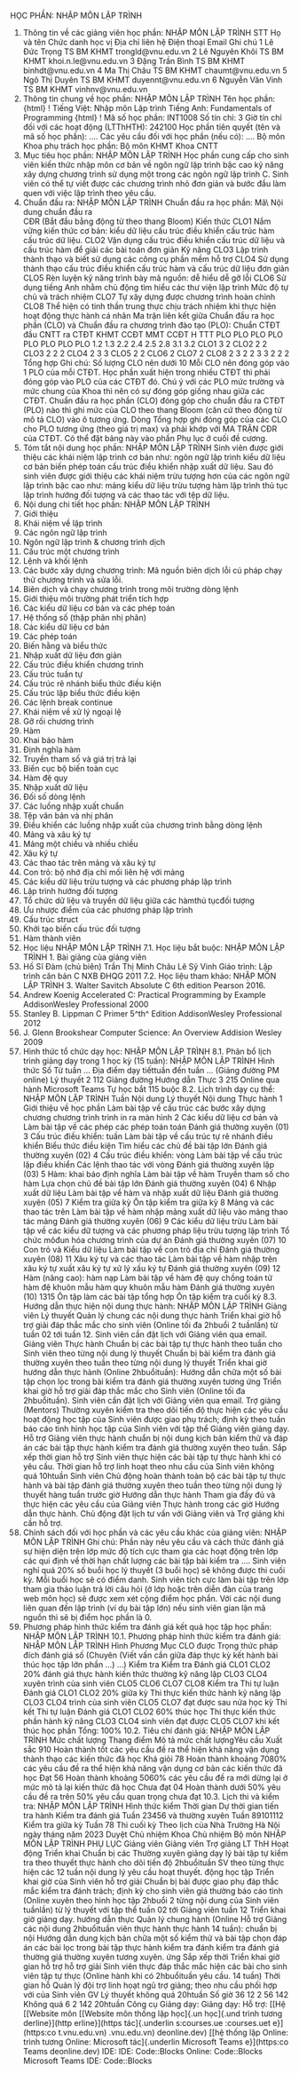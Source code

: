HỌC PHẦN: NHẬP MÔN LẬP TRÌNH
1. Thông tin về các giảng viên học phần: NHẬP MÔN LẬP TRÌNH
STT Họ và tên Chức danh học vị Địa chỉ liên hệ Điện thoại Email Ghi chú 1 Lê Đức Trọng TS BM KHMT trongld\@vnu.edu.vn
2 Lê Nguyên Khôi TS BM KHMT khoi.n.le\@vnu.edu.vn
3 Đặng Trần Bình TS BM KHMT binhdt\@vnu.edu.vn
4 Ma Thị Châu TS BM KHMT chaumt\@vnu.edu.vn
5 Ngô Thị Duyên TS BM KHMT duyennt\@vnu.edu.vn
6 Nguyễn Văn Vinh TS BM KHMT vinhnv\@vnu.edu.vn
2. Thông tin chung về học phần: NHẬP MÔN LẬP TRÌNH Tên học phần:
{html}
! Tiếng Việt: Nhập môn Lập trình Tiếng Anh: Fundamentals of Programming
{html}
! Mã số học phần: INT1008 Số tín chỉ: 3 Giờ tín chỉ đối với các hoạt động (LTThHTH): 242100 Học phần tiên quyết (tên và mã số học phần): \.... Các yêu cầu đối với học phần (nếu có): \.... Bộ môn Khoa phụ trách học phần: Bộ môn KHMT Khoa CNTT
3. Mục tiêu học phần: NHẬP MÔN LẬP TRÌNH Học phần cung cấp cho sinh viên kiến thức nhập môn cơ bản về ngôn ngữ lập trình bậc cao kỹ năng xây dựng chương trình sử dụng một trong các ngôn ngữ lập trình C. Sinh viên có thể tự viết được các chương trình nhỏ đơn giản và bước đầu làm quen với việc lập trình theo yêu cầu.
4. Chuẩn đầu ra: NHẬP MÔN LẬP TRÌNH
Chuẩn đầu ra học phần: Mã\ Nội dung chuẩn đầu ra\
CĐR (Bắt đầu bằng động từ theo thang Bloom) Kiến thức
CLO1 Nắm vững kiến thức cơ bản: kiểu dữ liệu cấu trúc điều khiển cấu trúc hàm cấu trúc dữ liệu.
CLO2 Vận dụng cấu trúc điều khiển cấu trúc dữ liệu và cấu trúc hàm để giải các bài toán đơn giản
Kỹ năng
CLO3 Lập trình thành thạo và biết sử dụng các công cụ phần mềm hỗ trợ
CLO4 Sử dụng thành thạo cấu trúc điều khiển cấu trúc hàm và cấu trúc dữ liệu đơn giản
CLO5 Rèn luyện kỹ năng trình bày mã nguồn: dễ hiểu dễ gỡ lỗi
CLO6 Sử dụng tiếng Anh nhằm chủ động tìm hiểu các thư viện lập trình
Mức độ tự chủ và trách nhiệm
CLO7 Tự xây dựng được chương trình hoàn chỉnh
CLO8 Thể hiện có tinh thần trung thực chịu trách nhiệm khi thực hiện hoạt động thực hành cá nhân Ma trận liên kết giữa Chuẩn đầu ra học phần (CLO) và Chuẩn đầu ra
chương trình đào tạo (PLO): Chuẩn CTĐT đầu CNTT ra CTĐT KHMT CCĐT MMT CCĐT H TTT PLO PLO PLO PLO PLO PLO PLO PLO 1.2 1.3 2.2 2.4 2.5 2.8 3.1 3.2 CLO1 3 2 CLO2 2 2 CLO3 2 2 2 CLO4 2 3 3 CLO5 2 2 CLO6 2 CLO7 2 CLO8 2 3 2 2 3 3 2 2 2 Tổng hợp Ghi chú: Số lượng CLO nên dưới 10 Mỗi CLO nên đóng góp vào 1 PLO của mỗi CTĐT. Học phần xuất hiện trong nhiều CTĐT thì phải đóng góp vào PLO của các CTĐT đó. Chú ý với các PLO mức trường và mức chung của Khoa thì nên có sự đóng góp giống nhau giữa các CTĐT. Chuẩn đầu ra học phần (CLO) đóng góp cho chuẩn đầu ra CTĐT (PLO) nào thì ghi mức của CLO theo thang Bloom (căn cứ theo động từ mô tả CLO) vào ô tương ứng. Dòng Tổng hợp ghi đóng góp của các CLO cho PLO tương ứng (theo giá trị max) và phải khớp với MA TRẬN CĐR của CTĐT. Có thể đặt bảng này vào phần Phụ lục ở cuối đề cương.
5. Tóm tắt nội dung học phần: NHẬP MÔN LẬP TRÌNH Sinh viên được giới thiệu các khái niệm lập trình cơ bản như: ngôn ngữ lập trình kiểu dữ liệu cơ bản biến phép toán cấu trúc điều khiển nhập xuất dữ liệu. Sau đó sinh viên được giới thiệu các khái niệm trừu tượng hơn của các ngôn ngữ lập trình bậc cao như: mảng kiểu dữ liệu trừu tượng hàm lập trình thủ tục lập trình hướng đối tượng và các thao tác với tệp dữ liệu.
6. Nội dung chi tiết học phần: NHẬP MÔN LẬP TRÌNH
1. Giới thiệu
1. Khái niệm về lập trình
2. Các ngôn ngữ lập trình
3. Ngôn ngữ lập trình & chương trình dịch
4. Cấu trúc một chương trình
5. Lệnh và khối lệnh
6. Các bước xây dựng chương trình: Mã nguồn biên dịch lỗi cú pháp chạy thử chương trình và sửa lỗi.
7. Biên dịch và chạy chương trình trong môi trường dòng lệnh
8. Giới thiệu môi trường phát triển tích hợp
2. Các kiểu dữ liệu cơ bản và các phép toán
1. Hệ thống số (thập phân nhị phân)
2. Các kiểu dữ liệu cơ bản
3. Các phép toán
4. Biến hằng và biểu thức
5. Nhập xuất dữ liệu đơn giản
3. Cấu trúc điều khiển chương trình
1. Cấu trúc tuần tự
2. Cấu trúc rẽ nhánh biểu thức điều kiện
3. Cấu trúc lặp biểu thức điều kiện
4. Các lệnh break continue
5. Khái niệm về xử lý ngoại lệ
6. Gỡ rối chương trình
4. Hàm
1. Khai báo hàm
2. Định nghĩa hàm
3. Truyền tham số và giá trị trả lại
4. Biến cục bộ biến toàn cục
5. Hàm đệ quy
5. Nhập xuất dữ liệu
1. Đối số dòng lệnh
2. Các luồng nhập xuất chuẩn
3. Tệp văn bản và nhị phân
4. Điều khiển các luồng nhập xuất của chương trình bằng dòng lệnh
6. Mảng và xâu ký tự
1. Mảng một chiều và nhiều chiều
2. Xâu ký tự
3. Các thao tác trên mảng và xâu ký tự
4. Con trỏ: bộ nhớ địa chỉ mối liên hệ với mảng
7. Các kiểu dữ liệu trừu tượng và các phương pháp lập trình
1. Lập trình hướng đối tượng
2. Tổ chức dữ liệu và truyền dữ liệu giữa các hàmthủ tụcđối tượng
3. Ưu nhược điểm của các phương pháp lập trình
4. Cấu trúc struct
5. Khởi tạo biến cấu trúc đối tượng
6. Hàm thành viên
7. Học liệu NHẬP MÔN LẬP TRÌNH
7.1. Học liệu bắt buộc: NHẬP MÔN LẬP TRÌNH 1. Bài giảng của giảng viên
2. Hồ Sĩ Đàm (chủ biên) Trần Thị Minh Châu Lê Sỹ Vinh Giáo trình: Lập trình căn bản C NXB ĐHQG 2011
7.2. Học liệu tham khảo: NHẬP MÔN LẬP TRÌNH 3. Walter Savitch Absolute C 6th edition Pearson 2016.
4. Andrew Koenig Accelerated C: Practical Programming by Example
AddisonWesley Professional 2000
5. Stanley B. Lippman C Primer 5^th^ Edition AddisonWesley
Professional 2012
6. J. Glenn Brookshear Computer Science: An Overview Addision
Wesley 2009
8. Hình thức tổ chức dạy học: NHẬP MÔN LẬP TRÌNH
8.1. Phân bổ lịch trình giảng dạy trong 1 học kỳ (15 tuần): NHẬP MÔN LẬP TRÌNH Hình thức Số Từ tuần ... Địa điểm dạy tiếttuần đến tuần ... (Giảng đường PM online) Lý thuyết 2 112 Giảng đường Hướng dẫn Thực 3 215 Online qua hành Microsoft Teams Tự học bắt 115 buộc 8.2. Lịch trình dạy cụ thể: NHẬP MÔN LẬP TRÌNH Tuần Nội dung Lý thuyết Nội dung Thực hành 1 Giới thiệu về học phần Làm bài tập về cấu trúc các bước xây dựng chương chương trình trình in ra màn hình 2 Các kiểu dữ liệu cơ bản và Làm bài tập về các phép các phép toán toán Đánh giá thường xuyên (01) 3 Cấu trúc điều khiển: tuần Làm bài tập về cấu trúc tự rẽ nhánh điều khiển Biểu thức điều kiện Tìm hiểu các chủ đề bài tập lớn Đánh giá thường xuyên (02) 4 Cấu trúc điều khiển: vòng Làm bài tập về cấu trúc lặp điều khiển Các lệnh thao tác với vòng Đánh giá thường xuyên lặp (03) 5 Hàm: khai báo định nghĩa Làm bài tập về hàm Truyền tham số cho hàm Lựa chọn chủ đề bài tập lớn Đánh giá thường xuyên (04) 6 Nhập xuất dữ liệu Làm bài tập về hàm và nhập xuất dữ liệu Đánh giá thường xuyên (05) 7 Kiểm tra giữa kỳ Ôn tập kiểm tra giữa kỳ 8 Mảng và các thao tác trên Làm bài tập về hàm nhập mảng xuất dữ liệu vào mảng thao tác mảng Đánh giá thường xuyên (06) 9 Các kiểu dữ liệu trừu Làm bài tập về các kiểu dữ tượng và các phương pháp liệu trừu tượng lập trình Tổ chức môđun hóa chương trình của dự án Đánh giá thường xuyên (07) 10 Con trỏ và Kiểu dữ liệu Làm bài tập về con trỏ địa chỉ Đánh giá thường xuyên (08) 11 Xâu ký tự và các thao tác Làm bài tập về hàm nhập trên xâu ký tự xuất xâu ký tự xử lý xấu ký tự Đánh giá thường xuyên (09) 12 Hàm (nâng cao): hàm nạp Làm bài tập về hàm đệ quy chồng toán tử hàm đệ khuôn mẫu hàm quy khuôn mẫu hàm Đánh giá thường xuyên (10) 1315 Ôn tập làm các bài tập tổng hợp Ôn tập kiểm tra cuối kỳ 8.3. Hướng dẫn thực hiện nội dung thực hành: NHẬP MÔN LẬP TRÌNH Giảng viên Lý thuyết Quản lý chung các nội dung thực hành Triển khai giờ hỗ trợ giải đáp thắc mắc cho sinh viên (Online tối đa 2hbuổi 2 tuầnlần) từ tuần 02 tới tuần 12. Sinh viên cần đặt lịch với Giảng viên qua email. Giảng viên Thực hành Chuẩn bị các bài tập tự thực hành theo tuần cho Sinh viên theo từng nội dung lý thuyết Chuẩn bị bài kiểm tra đánh giá thường xuyên theo tuần theo từng nội dung lý thuyết Triển khai giờ hướng dẫn thực hành (Online 2hbuổituần): Hướng dẫn chữa một số bài tập chọn lọc trong bài kiểm tra đánh giá thường xuyên tương ứng Triển khai giờ hỗ trợ giải đáp thắc mắc cho Sinh viên (Online tối đa 2hbuổituần). Sinh viên cần đặt lịch với Giảng viên qua email. Trợ giảng (Mentors) Thường xuyên kiểm tra theo dõi tiến độ thực hiện các yêu cầu hoạt động học tập của Sinh viên được giao phụ trách; định kỳ theo tuần báo cáo tình hình học tập của Sinh viên với tập thể Giảng viên giảng dạy. Hỗ trợ Giảng viên thực hành chuẩn bị nội dung kịch bản kiểm thử và đáp án các bài tập thực hành kiểm tra đánh giá thường xuyên theo tuần. Sắp xếp thời gian hỗ trợ Sinh viên thực hiện các bài tập tự thực hành khi có yêu cầu. Thời gian hỗ trợ linh hoạt theo nhu cầu của Sinh viên không quá 10htuần Sinh viên Chủ động hoàn thành toàn bộ các bài tập tự thực hành và bài tập đánh giá thường xuyên theo tuần theo từng nội dung lý thuyết hàng tuần trước giờ Hướng dẫn thực hành Tham gia đầy đủ và thực hiện các yêu cầu của Giảng viên Thực hành trong các giờ Hướng dẫn thực hành. Chủ động đặt lịch tư vấn với Giảng viên và Trợ giảng khi cần hỗ trợ.
9. Chính sách đối với học phần và các yêu cầu khác của giảng viên: NHẬP MÔN LẬP TRÌNH
Ghi chú: Phần này nêu yêu cầu và cách thức đánh giá sự hiện diện trên
lớp mức độ tích cực tham gia các hoạt động trên lớp các qui định về
thời hạn chất lượng các bài tập bài kiểm tra .... Sinh viên nghỉ quá 20% số buổi học lý thuyết (3 buổi học) sẽ không được thi cuối kỳ. Mỗi buổi học sẽ có điểm danh. Sinh viên tích cực làm bài tập trên lớp tham gia thảo luận trả lời câu hỏi (ở lớp hoặc trên diễn đàn của trang web môn học) sẽ được xem xét cộng điểm học phần. Với các nội dung liên quan đến lập trình (ví dụ bài tập lớn) nếu sinh viên gian lận mã nguồn thì sẽ bị điểm học phần là 0.
10. Phương pháp hình thức kiểm tra đánh giá kết quả học tập học phần: NHẬP MÔN LẬP TRÌNH
10.1. Phương pháp hình thức kiểm tra đánh giá: NHẬP MÔN LẬP TRÌNH Hình Phương Mục CLO được Trọng thức pháp đích đánh giá số (Chuyên (Viết vấn cần giữa đáp thực kỳ kết hành bài thúc học tập lớn phần ...) ...) Kiểm tra Kiểm tra Đánh giá CLO1 CLO2 20% đánh giá thực hành kiến thức thường kỹ năng lập CLO3 CLO4 xuyên trình của sinh viên CLO5 CLO6 CLO7 CLO8 Kiểm tra Thi tự luận Đánh giá CLO1 CLO2 20% giữa kỳ Thi thực kiến thức hành kỹ năng lập CLO3 CLO4 trình của sinh viên CLO5 CLO7 đạt được sau nửa học kỳ Thi kết Thi tự luận Đánh giá CLO1 CLO2 60% thúc học Thi thực kiến thức phần hành kỹ năng CLO3 CLO4 sinh viên đạt được CLO5 CLO7 khi kết thúc học phần Tổng: 100% 10.2. Tiêu chí đánh giá: NHẬP MÔN LẬP TRÌNH Mức chất lượng Thang điểm Mô tả mức chất lượngYêu cầu Xuất sắc 910 Hoàn thành tốt các yêu cầu đề ra thể hiện khả năng vận dụng thành thạo các kiến thức đã học
Khá giỏi 78 Hoàn thành khoảng 7080% các yêu cầu đề ra thể hiện khả năng vận dụng cơ bản các kiến thức đã học
Đạt 56 Hoàn thành khoảng 5060% các yêu cầu đề ra mới dừng lại ở mức mô tả lại kiến thức đã học
Chưa đạt 04 Hoàn thành dưới 50% yêu cầu đề ra trên 50% yêu cầu quan trọng chưa đạt
10.3. Lịch thi và kiểm tra: NHẬP MÔN LẬP TRÌNH Hình thức kiểm Thời gian Dự thời gian tiến tra hành Kiểm tra đánh giá Tuần 23456 và thường xuyên Tuần 89101112 Kiểm tra giữa kỳ Tuần 78 Thi cuối kỳ Theo lịch của Nhà Trường Hà Nội ngày tháng năm 2023 Duyệt Chủ nhiệm Khoa Chủ nhiệm Bộ môn NHẬP MÔN LẬP TRÌNH
PHỤ LỤC Giảng viên Giảng viên Trợ giảng LT ThH Hoạt động Triển khai Chuẩn bị các Thường xuyên giảng dạy lý bài tập tự kiểm tra theo thuyết thực hành cho dõi tiến độ 2hbuổituần SV theo từng thực hiện các 12 tuần nội dung lý yêu cầu hoạt thuyết. động học tập Triển khai giờ của Sinh viên hỗ trợ giải Chuẩn bị bài được giao phụ đáp thắc mắc kiểm tra đánh trách; định kỳ cho sinh viên giá thường báo cáo tình (Online xuyên theo hình học tập 2hbuổi 2 từng nội dung của Sinh viên tuầnlần) từ lý thuyết với tập thể tuần 02 tới Giảng viên tuần 12 Triển khai giờ giảng dạy. hướng dẫn thực Quản lý chung hành (Online Hỗ trợ Giảng các nội dung 2hbuổituần viên thực hành thực hành 14 tuần): chuẩn bị nội Hướng dẫn dung kịch bản chữa một số kiểm thử và bài tập chọn đáp án các bài lọc trong bài tập thực hành kiểm tra đánh kiểm tra đánh giá thường giá thường xuyên tương xuyên. ứng Sắp xếp thời Triển khai giờ gian hỗ trợ hỗ trợ giải Sinh viên thực đáp thắc mắc hiện các bài cho sinh viên tập tự thực (Online hành khi có 2hbuổituần yêu cầu. 14 tuần) Thời gian hỗ Quản lý đội trợ linh hoạt ngũ trợ giảng; theo nhu cầu phối hợp với của Sinh viên GV Lý thuyết không quá 20htuần Số giờ 36 12 2 56 142 Không quá 6 2 142 20htuần Công cụ Giảng dạy: Giảng dạy: Hỗ trợ: [[Hệ [[Website môn [[Website môn thống lập học]{.un học]{.und trình tương derline}](http erline}](https tác]{.underlin s:courses.ue :courses.uet e}](https:co t.vnu.edu.vn) .vnu.edu.vn) deonline.dev) [[hệ thống lập Online: trình tương Online: Microsoft tác]{.underlin Microsoft Teams e}](https:co Teams deonline.dev) IDE: IDE: Code::Blocks Online: Code::Blocks Microsoft Teams IDE: Code::Blocks 